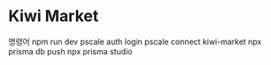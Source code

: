 # Kiwi Market

명령어
npm run dev
pscale auth login
pscale connect kiwi-market
npx prisma db push
npx prisma studio